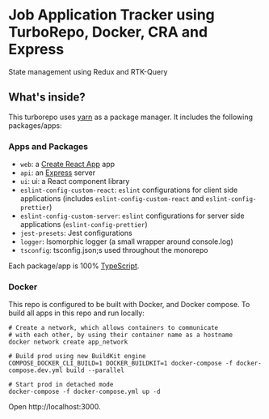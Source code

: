 
# Job Application Tracker using TurboRepo, Docker, CRA and Express

State management using Redux and RTK-Query

## What's inside?

This turborepo uses [yarn](https://yarnpkg.com/) as a package manager. It includes the following packages/apps:

### Apps and Packages

- `web`: a [Create React App](https://create-react-app.dev/) app
- `api`: an [Express](https://expressjs.com/) server
- `ui`: ui: a React component library
- `eslint-config-custom-react`: `eslint` configurations for client side applications (includes `eslint-config-custom-react` and `eslint-config-prettier`)
- `eslint-config-custom-server`: `eslint` configurations for server side applications (`eslint-config-prettier`)
- `jest-presets`: Jest configurations
- `logger`: Isomorphic logger (a small wrapper around console.log)
- `tsconfig`: tsconfig.json;s used throughout the monorepo

Each package/app is 100% [TypeScript](https://www.typescriptlang.org/).

### Docker

This repo is configured to be built with Docker, and Docker compose. To build all apps in this repo and run locally:

```
# Create a network, which allows containers to communicate
# with each other, by using their container name as a hostname
docker network create app_network

# Build prod using new BuildKit engine
COMPOSE_DOCKER_CLI_BUILD=1 DOCKER_BUILDKIT=1 docker-compose -f docker-compose.dev.yml build --parallel

# Start prod in detached mode
docker-compose -f docker-compose.yml up -d
```

Open http://localhost:3000.

